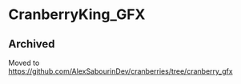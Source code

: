 # CranberryKing_GFX

## Archived
Moved to https://github.com/AlexSabourinDev/cranberries/tree/cranberry_gfx
